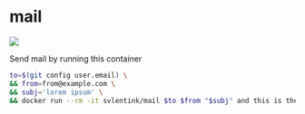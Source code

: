 # mail

[![](https://images.microbadger.com/badges/image/svlentink/mail.svg)](https://microbadger.com/images/svlentink/mail "Get your own image badge on microbadger.com")

Send mail by running this container

```bash
to=$(git config user.email) \
&& from=from@example.com \
&& subj='lorem ipsum' \
&& docker run --rm -it svlentink/mail $to $from "$subj" and this is the body
```
